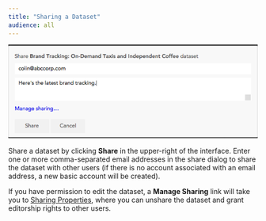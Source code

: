 ```yaml
---
title: "Sharing a Dataset"
audience: all
---
```


![](images/ShareDataset.png)

Share a dataset by clicking **Share** in the upper-right of the interface.
Enter one or more comma-separated email addresses in the share dialog to share
the dataset with other users (if there is no account associated with an email
address, a new basic account will be created).

If you have permission to edit the dataset, a **Manage Sharing** link will
take you to [Sharing Properties](9-editors-help/21-sharing-properties.html),
where you can unshare the dataset and grant editorship rights to other users.




